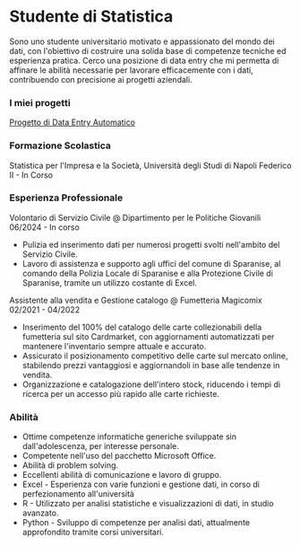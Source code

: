 # Studente di Statistica
Sono uno studente universitario motivato e appassionato del mondo dei dati, con l'obiettivo di costruire una solida base di competenze tecniche ed esperienza pratica. Cerco una posizione di data entry che mi permetta di affinare le abilità necessarie per lavorare efficacemente con i dati, contribuendo con precisione ai progetti aziendali.

### I miei progetti
[Progetto di Data Entry Automatico](https://github.com/vitalianoas/Automatic-Data-Entry)

### Formazione Scolastica 
Statistica per l'Impresa e la Società, Università degli Studi di Napoli Federico II - In Corso

### Esperienza Professionale 
Volontario di Servizio Civile @ Dipartimento per le Politiche Giovanili 06/2024 - In corso
- Pulizia ed inserimento dati per numerosi progetti svolti nell'ambito del Servizio Civile.
- Lavoro di assistenza e supporto agli uffici del comune di Sparanise, al comando della Polizia Locale di Sparanise e alla Protezione Civile di Sparanise, tramite un utilizzo costante di Excel.

Assistente alla vendita e Gestione catalogo @ Fumetteria Magicomix 02/2021 - 04/2022
- Inserimento del 100% del catalogo delle carte collezionabili della fumetteria sul sito Cardmarket, con aggiornamenti automatizzati per mantenere l'inventario sempre attuale e accurato.
- Assicurato il posizionamento competitivo delle carte sul mercato online, stabilendo prezzi vantaggiosi e aggiornandoli in base alle tendenze in vendita.
- Organizzazione e catalogazione dell'intero stock, riducendo i tempi di ricerca per un accesso più rapido alle carte richieste.

### Abilità
- Ottime competenze informatiche generiche sviluppate sin dall'adolescenza, per interesse personale.
- Competente nell'uso del pacchetto Microsoft Office.
- Abilità di problem solving.
- Eccellenti abilità di comunicazione e lavoro di gruppo.
- Excel - Esperienza con varie funzioni e gestione dati, in corso di perfezionamento all'università
- R - Utilizzato per analisi statistiche e visualizzazioni di dati, in studio avanzato.
- Python - Sviluppo di competenze per analisi dati, attualmente approfondito tramite corsi universitari.
